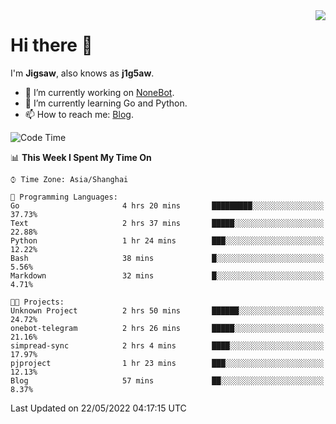 <a href="#">
  <img align="right" src="https://github-readme-stats.vercel.app/api?username=j1g5awi&count_private=true&show_icons=true&title_color=80070B&text_color=B3B3B3&bg_color=212121&icon_color=80070B" />
</a>

# Hi there 👋

I'm **Jigsaw**, also knows as **j1g5aw**.

- 🔭 I’m currently working on [NoneBot](https://github.com/nonebot).
- 🌱 I’m currently learning Go and Python.
- 📫 How to reach me: [Blog](https://blog.maddestroyer.xyz/).

<!--START_SECTION:waka-->
![Code Time](http://img.shields.io/badge/Code%20Time-0%20secs-blue)

📊 **This Week I Spent My Time On** 

```text
⌚︎ Time Zone: Asia/Shanghai

💬 Programming Languages: 
Go                       4 hrs 20 mins       █████████░░░░░░░░░░░░░░░░   37.73% 
Text                     2 hrs 37 mins       █████░░░░░░░░░░░░░░░░░░░░   22.88% 
Python                   1 hr 24 mins        ███░░░░░░░░░░░░░░░░░░░░░░   12.22% 
Bash                     38 mins             █░░░░░░░░░░░░░░░░░░░░░░░░   5.56% 
Markdown                 32 mins             █░░░░░░░░░░░░░░░░░░░░░░░░   4.71%

🐱‍💻 Projects: 
Unknown Project          2 hrs 50 mins       ██████░░░░░░░░░░░░░░░░░░░   24.72% 
onebot-telegram          2 hrs 26 mins       █████░░░░░░░░░░░░░░░░░░░░   21.16% 
simpread-sync            2 hrs 4 mins        ████░░░░░░░░░░░░░░░░░░░░░   17.97% 
pjproject                1 hr 23 mins        ███░░░░░░░░░░░░░░░░░░░░░░   12.13% 
Blog                     57 mins             ██░░░░░░░░░░░░░░░░░░░░░░░   8.37%

```


 Last Updated on 22/05/2022 04:17:15 UTC
<!--END_SECTION:waka-->
